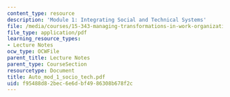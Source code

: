 ```yaml
---
content_type: resource
description: 'Module 1: Integrating Social and Technical Systems'
file: /media/courses/15-343-managing-transformations-in-work-organizations-and-society-spring-2002/f95488d82bec6e6dbf4986308b678f2c_Auto_mod_1_socio_tech.pdf
file_type: application/pdf
learning_resource_types:
- Lecture Notes
ocw_type: OCWFile
parent_title: Lecture Notes
parent_type: CourseSection
resourcetype: Document
title: Auto_mod_1_socio_tech.pdf
uid: f95488d8-2bec-6e6d-bf49-86308b678f2c
---
```

